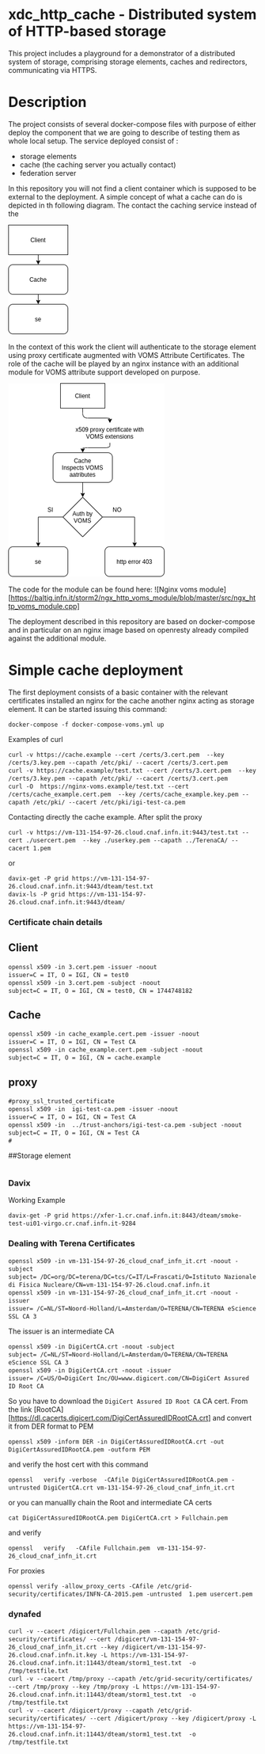 # xdc_http_cache - Distributed system of HTTP-based storage

This project includes a playground for a demonstrator of a distributed system of storage, comprising storage elements, caches and redirectors, communicating via HTTPS.



# Description

The project consists of several docker-compose files with purpose of either deploy the component that we are going to describe of testing them as whole local setup.
The service deployed consist of :
  - storage elements
  - cache (the caching server you actually contact)
  - federation server

In this repository you will not find a client container which is supposed to be external to the deployment. A simple concept of what a cache can do is depicted in th following diagram. The contact the caching service instead of the

![Simple Cache](/images/Simple_Cache.png)

In the context of this work the client will authenticate to the storage element using proxy certificate augmented with VOMS Attribute Certificates. The role of the cache will be played by an nginx instance with an additional module for VOMS attribute support developed on purpose.

![Simple Cache](/images/Simple_Cache_VOMS_Enabled.png)

The code for the module can be found here:
![Nginx voms module][https://baltig.infn.it/storm2/ngx_http_voms_module/blob/master/src/ngx_http_voms_module.cpp]

The deployment described in this repository are based on docker-compose and in particular on an nginx image based on openresty already compiled against the additional module.

# Simple cache deployment

The first deployment consists of a basic container with the relevant certificates installed an nginx for the cache another nginx acting as storage element. It can be started issuing this command:
```
docker-compose -f docker-compose-voms.yml up
```
Examples of curl
```
curl -v https://cache.example --cert /certs/3.cert.pem  --key /certs/3.key.pem --capath /etc/pki/ --cacert /certs/3.cert.pem
curl -v https://cache.example/test.txt --cert /certs/3.cert.pem  --key /certs/3.key.pem --capath /etc/pki/ --cacert /certs/3.cert.pem
curl -O  https://nginx-voms.example/test.txt --cert /certs/cache_example.cert.pem  --key /certs/cache_example.key.pem --capath /etc/pki/ --cacert /etc/pki/igi-test-ca.pem
```
Contacting directly the cache example. After split the proxy
```
curl -v https://vm-131-154-97-26.cloud.cnaf.infn.it:9443/test.txt --cert ./usercert.pem  --key ./userkey.pem --capath ../TerenaCA/ --cacert 1.pem
```
or
```
davix-get -P grid https://vm-131-154-97-26.cloud.cnaf.infn.it:9443/dteam/test.txt
davix-ls -P grid https://vm-131-154-97-26.cloud.cnaf.infn.it:9443/dteam/
```

### Certificate chain details
## Client
```
openssl x509 -in 3.cert.pem -issuer -noout
issuer=C = IT, O = IGI, CN = test0
openssl x509 -in 3.cert.pem -subject -noout
subject=C = IT, O = IGI, CN = test0, CN = 1744748182
```
## Cache
```
openssl x509 -in cache_example.cert.pem -issuer -noout
issuer=C = IT, O = IGI, CN = Test CA
openssl x509 -in cache_example.cert.pem -subject -noout
subject=C = IT, O = IGI, CN = cache.example
```
## proxy
```
#proxy_ssl_trusted_certificate
openssl x509 -in  igi-test-ca.pem -issuer -noout
issuer=C = IT, O = IGI, CN = Test CA
openssl x509 -in  ../trust-anchors/igi-test-ca.pem -subject -noout
subject=C = IT, O = IGI, CN = Test CA
#
```
##Storage element
```

```
### Davix
Working Example
```
davix-get -P grid https://xfer-1.cr.cnaf.infn.it:8443/dteam/smoke-test-ui01-virgo.cr.cnaf.infn.it-9284

```

### Dealing with Terena Certificates
```
openssl x509 -in vm-131-154-97-26_cloud_cnaf_infn_it.crt -noout -subject
subject= /DC=org/DC=terena/DC=tcs/C=IT/L=Frascati/O=Istituto Nazionale di Fisica Nucleare/CN=vm-131-154-97-26.cloud.cnaf.infn.it
openssl x509 -in vm-131-154-97-26_cloud_cnaf_infn_it.crt -noout -issuer
issuer= /C=NL/ST=Noord-Holland/L=Amsterdam/O=TERENA/CN=TERENA eScience SSL CA 3
```
The issuer is an intermediate CA
```
openssl x509 -in DigiCertCA.crt -noout -subject
subject= /C=NL/ST=Noord-Holland/L=Amsterdam/O=TERENA/CN=TERENA eScience SSL CA 3
openssl x509 -in DigiCertCA.crt -noout -issuer
issuer= /C=US/O=DigiCert Inc/OU=www.digicert.com/CN=DigiCert Assured ID Root CA
```
So you have to download the `DigiCert Assured ID Root CA` CA cert. From the link [RootCA][https://dl.cacerts.digicert.com/DigiCertAssuredIDRootCA.crt]
and convert it from DER format to PEM
```
openssl x509 -inform DER -in DigiCertAssuredIDRootCA.crt -out DigiCertAssuredIDRootCA.pem -outform PEM
```
and verify the host cert with this command
```
openssl   verify -verbose  -CAfile DigiCertAssuredIDRootCA.pem -untrusted DigiCertCA.crt vm-131-154-97-26_cloud_cnaf_infn_it.crt
```
or you can manuallly chain the Root and intermediate CA certs
```
cat DigiCertAssuredIDRootCA.pem DigiCertCA.crt > Fullchain.pem
```
and verify
```
openssl   verify   -CAfile Fullchain.pem  vm-131-154-97-26_cloud_cnaf_infn_it.crt
```
For proxies
```
openssl verify -allow_proxy_certs -CAfile /etc/grid-security/certificates/INFN-CA-2015.pem -untrusted  1.pem usercert.pem
```


### dynafed
```
curl -v --cacert /digicert/Fullchain.pem --capath /etc/grid-security/certificates/ --cert /digicert/vm-131-154-97-26_cloud_cnaf_infn_it.crt --key /digicert/vm-131-154-97-26.cloud.cnaf.infn.it.key -L https://vm-131-154-97-26.cloud.cnaf.infn.it:11443/dteam/storm1_test.txt  -o /tmp/testfile.txt
curl -v --cacert /tmp/proxy --capath /etc/grid-security/certificates/ --cert /tmp/proxy --key /tmp/proxy -L https://vm-131-154-97-26.cloud.cnaf.infn.it:11443/dteam/storm1_test.txt  -o /tmp/testfile.txt
curl -v --cacert /digicert/proxy --capath /etc/grid-security/certificates/ --cert /digicert/proxy --key /digicert/proxy -L https://vm-131-154-97-26.cloud.cnaf.infn.it:11443/dteam/storm1_test.txt  -o /tmp/testfile.txt
```
